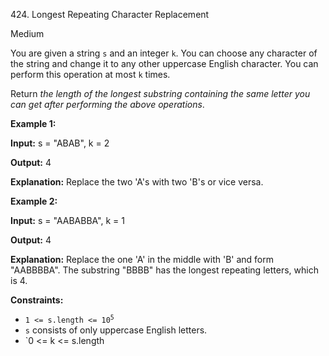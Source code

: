 424\. Longest Repeating Character Replacement

Medium

You are given a string `s` and an integer `k`. You can choose any character of the string and change it to any other uppercase English character. You can perform this operation at most `k` times.

Return _the length of the longest substring containing the same letter you can get after performing the above operations_.

**Example 1:**

**Input:** s = "ABAB", k = 2

**Output:** 4

**Explanation:** Replace the two 'A's with two 'B's or vice versa. 

**Example 2:**

**Input:** s = "AABABBA", k = 1

**Output:** 4

**Explanation:** Replace the one 'A' in the middle with 'B' and form "AABBBBA". The substring "BBBB" has the longest repeating letters, which is 4. 

**Constraints:**

*   <code>1 <= s.length <= 10<sup>5</sup></code>
*   `s` consists of only uppercase English letters.
*   `0 <= k <= s.length